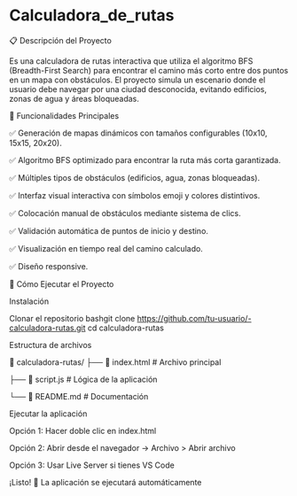 # Calculadora_de_rutas
📋 Descripción del Proyecto

Es una calculadora de rutas interactiva que utiliza el algoritmo BFS (Breadth-First Search) para encontrar el camino más corto entre dos puntos en un mapa con obstáculos. El proyecto simula un escenario donde el usuario debe navegar por una ciudad desconocida, evitando edificios, zonas de agua y áreas bloqueadas.

🎯 Funcionalidades Principales

✅ Generación de mapas dinámicos con tamaños configurables (10x10, 15x15, 20x20).

✅ Algoritmo BFS optimizado para encontrar la ruta más corta garantizada.

✅ Múltiples tipos de obstáculos (edificios, agua, zonas bloqueadas).

✅ Interfaz visual interactiva con símbolos emoji y colores distintivos.

✅ Colocación manual de obstáculos mediante sistema de clics.

✅ Validación automática de puntos de inicio y destino.

✅ Visualización en tiempo real del camino calculado.

✅ Diseño responsive.

🚀 Cómo Ejecutar el Proyecto

 Instalación

Clonar el repositorio
bashgit clone https://github.com/tu-usuario/-calculadora-rutas.git
cd calculadora-rutas

Estructura de archivos

📁 calculadora-rutas/
├── 📄 index.html          # Archivo principal

├── 📄 script.js           # Lógica de la aplicación

└── 📄 README.md          # Documentación

Ejecutar la aplicación

Opción 1: Hacer doble clic en index.html

Opción 2: Abrir desde el navegador → Archivo > Abrir archivo

Opción 3: Usar Live Server si tienes VS Code


¡Listo! 🎉 La aplicación se ejecutará automáticamente

